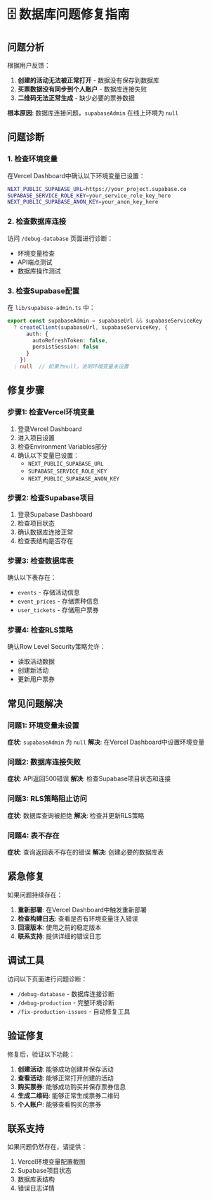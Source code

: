 # 🗄️ 数据库问题修复指南

## 问题分析

根据用户反馈：
1. **创建的活动无法被正常打开** - 数据没有保存到数据库
2. **买票数据没有同步到个人账户** - 数据库连接失败
3. **二维码无法正常生成** - 缺少必要的票券数据

**根本原因**: 数据库连接问题，`supabaseAdmin` 在线上环境为 `null`

## 问题诊断

### 1. 检查环境变量

在Vercel Dashboard中确认以下环境变量已设置：

```bash
NEXT_PUBLIC_SUPABASE_URL=https://your_project.supabase.co
SUPABASE_SERVICE_ROLE_KEY=your_service_role_key_here
NEXT_PUBLIC_SUPABASE_ANON_KEY=your_anon_key_here
```

### 2. 检查数据库连接

访问 `/debug-database` 页面进行诊断：
- 环境变量检查
- API端点测试
- 数据库操作测试

### 3. 检查Supabase配置

在 `lib/supabase-admin.ts` 中：
```typescript
export const supabaseAdmin = supabaseUrl && supabaseServiceKey 
  ? createClient(supabaseUrl, supabaseServiceKey, {
      auth: {
        autoRefreshToken: false,
        persistSession: false
      }
    })
  : null  // 如果为null，说明环境变量未设置
```

## 修复步骤

### 步骤1: 检查Vercel环境变量

1. 登录Vercel Dashboard
2. 进入项目设置
3. 检查Environment Variables部分
4. 确认以下变量已设置：
   - `NEXT_PUBLIC_SUPABASE_URL`
   - `SUPABASE_SERVICE_ROLE_KEY`
   - `NEXT_PUBLIC_SUPABASE_ANON_KEY`

### 步骤2: 检查Supabase项目

1. 登录Supabase Dashboard
2. 检查项目状态
3. 确认数据库连接正常
4. 检查表结构是否存在

### 步骤3: 检查数据库表

确认以下表存在：
- `events` - 存储活动信息
- `event_prices` - 存储票种信息
- `user_tickets` - 存储用户票券

### 步骤4: 检查RLS策略

确认Row Level Security策略允许：
- 读取活动数据
- 创建新活动
- 更新用户票券

## 常见问题解决

### 问题1: 环境变量未设置
**症状**: `supabaseAdmin` 为 `null`
**解决**: 在Vercel Dashboard中设置环境变量

### 问题2: 数据库连接失败
**症状**: API返回500错误
**解决**: 检查Supabase项目状态和连接

### 问题3: RLS策略阻止访问
**症状**: 数据库查询被拒绝
**解决**: 检查并更新RLS策略

### 问题4: 表不存在
**症状**: 查询返回表不存在的错误
**解决**: 创建必要的数据库表

## 紧急修复

如果问题持续存在：

1. **重新部署**: 在Vercel Dashboard中触发重新部署
2. **检查构建日志**: 查看是否有环境变量注入错误
3. **回滚版本**: 使用之前的稳定版本
4. **联系支持**: 提供详细的错误日志

## 调试工具

访问以下页面进行问题诊断：

- `/debug-database` - 数据库连接诊断
- `/debug-production` - 完整环境诊断
- `/fix-production-issues` - 自动修复工具

## 验证修复

修复后，验证以下功能：

1. **创建活动**: 能够成功创建并保存活动
2. **查看活动**: 能够正常打开创建的活动
3. **购买票券**: 能够成功购买并保存票券信息
4. **生成二维码**: 能够正常生成票券二维码
5. **个人账户**: 能够查看购买的票券

## 联系支持

如果问题仍然存在，请提供：
1. Vercel环境变量配置截图
2. Supabase项目状态
3. 数据库表结构
4. 错误日志详情

